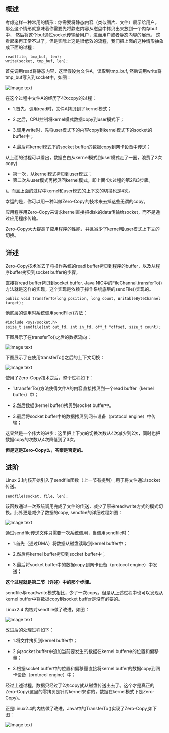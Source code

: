 ## 概述
考虑这样一种常用的情形：你需要将静态内容（类似图片、文件）展示给用户。
那么这个情形就意味着你需要先将静态内容从磁盘中拷贝出来放到一个内存buf中，
然后将这个buf通过socket传输给用户，进而用户或者静态内容的展示。
这看起来再正常不过了，但是实际上这是很低效的流程，我们把上面的这种情形抽象成下面的过程：
```  
read(file, tmp_buf, len);
write(socket, tmp_buf, len);
```  
首先调用read将静态内容，这里假设为文件A，读取到tmp_buf, 然后调用write将tmp_buf写入到socket中，如图：

![Image text](img/1588928891.jpg)

在这个过程中文件A的经历了4次copy的过程：

* 1.首先，调用read时，文件A拷贝到了kernel模式；

* 2.之后，CPU控制将kernel模式数据copy到user模式下；

* 3.调用write时，先将user模式下的内容copy到kernel模式下的socket的buffer中；

* 4.最后将kernel模式下的socket buffer的数据copy到网卡设备中传送；

从上面的过程可以看出，数据白白从kernel模式到user模式走了一圈，浪费了2次copy(
* 第一次，从kernel模式拷贝到user模式；
* 第二次从user模式再拷贝回kernel模式，即上面4次过程的第2和3步骤。

)。而且上面的过程中kernel和user模式的上下文的切换也是4次。

幸运的是，你可以用一种叫做Zero-Copy的技术来去掉这些无谓的copy。

应用程序用Zero-Copy来请求kernel直接把disk的data传输给socket，而不是通过应用程序传输。

Zero-Copy大大提高了应用程序的性能，并且减少了kernel和user模式上下文的切换。

## 详述

Zero-Copy技术省去了将操作系统的read buffer拷贝到程序的buffer，以及从程序buffer拷贝到socket buffer的步骤，

直接将read buffer拷贝到socket buffer. Java NIO中的FileChannal.transferTo()方法就是这样的实现，这个实现是依赖于操作系统底层的sendFile()实现的。
```  
public void transferTo(long position, long count, WritableByteChannel target);
```  
他底层的调用时系统调用sendFile()方法：

```  
#include <sys/socket.h>
ssize_t sendfile(int out_fd, int in_fd, off_t *offset, size_t count);
```  

下图展示了在transferTo()之后的数据流向：

![Image text](img/1588929342.jpg)

下图展示了在使用transferTo()之后的上下文切换：

![Image text](img/1588929382.jpg)

使用了Zero-Copy技术之后，整个过程如下：

* 1.transferTo()方法使得文件A的内容直接拷贝到一个read buffer（kernel buffer）中；

* 2.然后数据(kernel buffer)拷贝到socket buffer中。

* 3.最后将socket buffer中的数据拷贝到网卡设备（protocol engine）中传输；

这显然是一个伟大的进步：这里把上下文的切换次数从4次减少到2次，同时也把数据copy的次数从4次降低到了3次。

**但是这是Zero-Copy么，答案是否定的。**

## 进阶

Linux 2.1内核开始引入了sendfile函数（上一节有提到）,用于将文件通过socket传送。
```  
sendfile(socket, file, len);
```  

该函数通过一次系统调用完成了文件的传送，减少了原来read/write方式的模式切换。此外更是减少了数据的copy, sendfile的详细过程如图：

![Image text](img/1588929595.jpg)

通过sendfile传送文件只需要一次系统调用，当调用sendfile时：

* 1.首先（通过DMA）将数据从磁盘读取到kernel buffer中；

* 2.然后将kernel buffer拷贝到socket buffer中；

* 3.最后将socket buffer中的数据copy到网卡设备（protocol engine）中发送；

**这个过程就是第二节（详述）中的那个步骤。**

sendfile与read/write模式相比，少了一次copy。但是从上述过程中也可以发现从kernel buffer中将数据copy到socket buffer是没有必要的。

Linux2.4 内核对sendfile做了改进，如图：

![Image text](img/1588929914.jpg)

改进后的处理过程如下：

* 1.将文件拷贝到kernel buffer中；

* 2.向socket buffer中追加当前要发生的数据在kernel buffer中的位置和偏移量；

* 3.根据socket buffer中的位置和偏移量直接将kernel buffer的数据copy到网卡设备（protocol engine）中；

经过上述过程，数据只经过了2次copy就从磁盘传送出去了。这个才是真正的Zero-Copy(这里的零拷贝是针对kernel来讲的，数据在kernel模式下是Zero-Copy)。

正是Linux2.4的内核做了改进，Java中的TransferTo()实现了Zero-Copy,如下图：

![Image text](img/1588930006.jpg)

